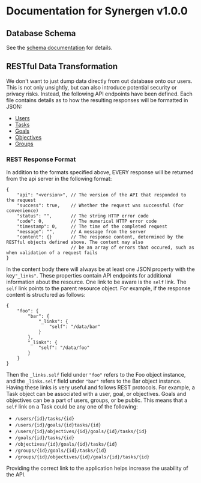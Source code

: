 # Documentation for Synergen v1.0.0

## Database Schema

See the [schema documentation](./db-schema.md) for details.

## RESTful Data Transformation
We don't want to just dump data directly from out database onto our users. This is not only unsightly, but can also introduce potential security or privacy risks. Instead, the following API endpoints have been defined. Each file contains details as to how the resulting responses will be formatted in JSON:
- [Users](./rest-users.md)
- [Tasks](./rest-tasks.md)
- [Goals](./rest-goals.md)
- [Objectives](./rest-objectives.md)
- [Groups](./rest-groups.md)

### REST Response Format
In addition to the formats specified above, EVERY response will be returned from the api server in the following format:

```json5
{
    "api": "<version>", // The version of the API that responded to the request
    "success": true,    // Whether the request was successful (for convenience)
    "status": "",       // The string HTTP error code
    "code": 0,          // The numerical HTTP error code
    "timestamp": 0,     // The time of the completed request
    "message": "",      // A message from the server
    "content": {}       // The response content, determined by the RESTful objects defined above. The content may also
                        // be an array of errors that occured, such as when validation of a request fails
}
```

In the content body there will always be at least one JSON property with the key`"_links"`. These properties contain API endpoints for additional information about the resource. One link to be aware is the `self` link. The `self` link points to the parent resource object. For example, if the response content is structured as follows:

```json5
{
    "foo": {
        "bar": {
            "_links": {
                "self": "/data/bar"
            }
        },
        "_links": {
            "self": "/data/foo"
        }
    }
}
```

Then the `_links.self` field under `"foo"` refers to the Foo object instance, and the `_links.self` field under `"bar"` refers to the Bar object instance. Having these links is very useful and follows REST protocols. For example, a Task object can be associated with a user, goal, or objectives. Goals and objectives can be a part of users, groups, or be public. This means that a `self` link on a Task could be any one of the following:
- `/users/{id}/tasks/{id}`
- `/users/{id}/goals/{id}tasks/{id}`
- `/users/{id}/objectives/{id}/goals/{id}/tasks/{id}`
- `/goals/{id}/tasks/{id}`
- `/objectives/{id}/goals/{id}/tasks/{id}`
- `/groups/{id}/goals/{id}/tasks/{id}`
- `/groups/{id}/objectives/{id}/goals/{id}/tasks/{id}`

Providing the correct link to the application helps increase the usability of the API.